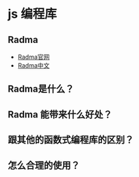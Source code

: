 # js 编程库

## Radma

* [Radma官网](https://ramdajs.com)
* [Radma中文](http://ramda.cn)

## Radma是什么？

## Radma 能带来什么好处？

## 跟其他的函数式编程库的区别？

## 怎么合理的使用？